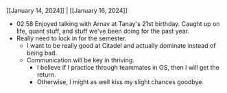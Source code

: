 [[January 14, 2024]] | [[January 16, 2024]]

- 02:58 Enjoyed talking with Arnav at Tanay's 21st birthday. Caught up on life, quant stuff, and stuff we've been doing for the past year. 
- Really need to lock in for the semester.
	- I want to be really good at Citadel and actually dominate instead of being bad.
	- Communication will be key in thriving. 
		- I believe if I practice through teammates in OS, then I will get the return.
		- Otherwise, I might as well kiss my slight chances goodbye.
